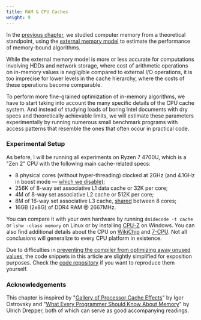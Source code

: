 ```yaml
---
title: RAM & CPU Caches
weight: 9
---
```


In the [previous chapter](../external-memory), we studied computer memory from a theoretical standpoint, using the [external memory model](../external-memory/model) to estimate the performance of memory-bound algorithms.

While the external memory model is more or less accurate for computations involving HDDs and network storage, where cost of arithmetic operations on in-memory values is negligible compared to external I/O operations, it is too imprecise for lower levels in the cache hierarchy, where the costs of these operations become comparable.

To perform more fine-grained optimization of in-memory algorithms, we have to start taking into account the many specific details of the CPU cache system. And instead of studying loads of boring Intel documents with dry specs and theoretically achievable limits, we will estimate these parameters experimentally by running numerous small benchmark programs with access patterns that resemble the ones that often occur in practical code.


<!--

At this level, we can no longer simply ignore either all arithmetic or memory operations. To perform more fine-grained optimization of realistic programs, we need to know the cost of memory accesses on real systems and in real units — in cycles and nanoseconds — along with many other intricacies of the RAM and CPU cache system.

-->

### Experimental Setup

As before, I will be running all experiments on Ryzen 7 4700U, which is a "Zen 2" CPU with the following main cache-related specs:

- 8 physical cores (without hyper-threading) clocked at 2GHz (and 4.1GHz in boost mode — [which we disable](/hpc/profiling/noise));
- 256K of 8-way set associative L1 data cache or 32K per core;
- 4M of 8-way set associative L2 cache or 512K per core;
- 8M of 16-way set associative L3 cache, [shared](sharing) between 8 cores;
- 16GB (2x8G) of DDR4 RAM @ 2667MHz.

You can compare it with your own hardware by running `dmidecode -t cache` or `lshw -class memory` on Linux or by installing [CPU-Z](https://en.wikipedia.org/wiki/CPU-Z) on Windows. You can also find additional details about the CPU on [WikiChip](https://en.wikichip.org/wiki/amd/ryzen_7/4700u) and [7-CPU](https://www.7-cpu.com/cpu/Zen2.html). Not all conclusions will generalize to every CPU platform in existence.

<!--

Although the CPU can be clocked at 4.1GHz in boost mode, we will perform most experiments at 2GHz to reduce noise — so keep in mind that in realistic applications the numbers can be multiplied by 2.

-->

Due to difficulties in [preventing the compiler from optimizing away unused values](/hpc/profiling/noise/), the code snippets in this article are slightly simplified for exposition purposes. Check the [code repository](https://github.com/sslotin/amh-code/tree/main/cpu-cache) if you want to reproduce them yourself.

### Acknowledgements

This chapter is inspired by "[Gallery of Processor Cache Effects](http://igoro.com/archive/gallery-of-processor-cache-effects/)" by Igor Ostrovsky and "[What Every Programmer Should Know About Memory](https://people.freebsd.org/~lstewart/articles/cpumemory.pdf)" by Ulrich Drepper, both of which can serve as good accompanying readings.

<!--

### Recall: CPU Caches

If you jumped to this page straight from Google or just forgot what [we've been doing](../), here is a brief summary of how memory operations work in CPUs:

The last few points may be a bit hand-wavy, but don't worry: they will become clear as we go along with the experiments and demonstrate it all in action.

## Summary and Lessons Learned

Excluding TLB, our experiments suggest the following:

| Type | Size | Latency | Bandwidth |
|:-----|:-----|---------|-----------|
| L1   | 32K  | 2ns     | $\infty$  |
| L2   | 512K | 10ns    | 50G/s     |
| L3   | 4M   | 50ns    | 35G/s     |
| RAM  | GB   | 100ns   | 8G/s      |

There are more thorough [measurements for Zen 2](https://www.7-cpu.com/cpu/Zen2.html).

We can learn valuable lessons from our experiments. There are two types of memory-bound algorithms. Loops or data structures.

**Latency-constrained.** For the purpose of designing algorithms, a more important characteristic is the **bandwidth-latency product** which basically tells how many cache lines you can request while waiting for the first one without queueing up. It is around 5 or more on most systems. CPUs can detect simple patterns such as linear iteration forward or backward.

**Bandwidth-constrained.** We started the previous section with how it is not relevant which algorithm is used to determine cache eviction. In most practical cases, this is really the case.

But in some cases the specifics start to matter. In set-associative cache, there may be a problem when we are only working with data cells that all map to the same cache line. When is this the case? When we are considering memory locations that are all have the same remainder modulo some large power of two.

Unfortunately, this happens quite often, as we programmers love using powers of two for our algorithms and data structures.

Fortunately, this is easy to fix: just don't use powers of two. Not necessarily for the algorithm, but at least for the memory layout.

More fundamental [academic paper](https://www2.eecs.berkeley.edu/Pubs/TechRpts/1993/CSD-93-767.pdf) by Rafael Saavedra and Alan Smith.

-->
